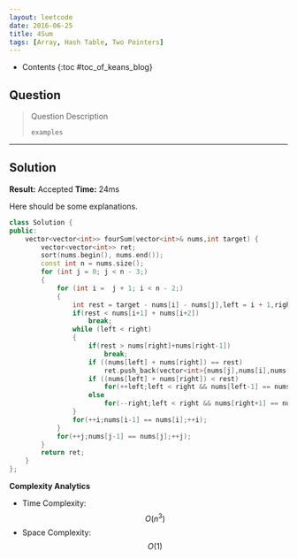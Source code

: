 ```yaml
---
layout: leetcode
date: 2016-06-25
title: 4Sum
tags: [Array, Hash Table, Two Pointers]
---
```


* Contents
{:toc #toc_of_keans_blog}

## Question

> Question Description
>
>     examples
>     

***

## Solution

**Result:** Accepted **Time:** 24ms

Here should be some explanations.

```cpp
class Solution {
public:
    vector<vector<int>> fourSum(vector<int>& nums,int target) {
        vector<vector<int>> ret;
        sort(nums.begin(), nums.end());
        const int n = nums.size();
        for (int j = 0; j < n - 3;)
        {
            for (int i =  j + 1; i < n - 2;)
            {
                int rest = target - nums[i] - nums[j],left = i + 1,right = n - 1;;
                if(rest < nums[i+1] + nums[i+2])
                    break;
                while (left < right)
                {   
                    if(rest > nums[right]+nums[right-1])
                        break;
                    if ((nums[left] + nums[right]) == rest)
                        ret.push_back(vector<int>{nums[j],nums[i],nums[left],nums[right]});
                    if ((nums[left] + nums[right]) < rest)
                        for(++left;left < right && nums[left-1] == nums[left];++left);
                    else
                        for(--right;left < right && nums[right+1] == nums[right];--right);
                }
                for(++i;nums[i-1] == nums[i];++i);
            }
            for(++j;nums[j-1] == nums[j];++j);
        }
        return ret;
    }
};

```

**Complexity Analytics**

- Time Complexity: $$O(n^3)$$
- Space Complexity: $$O(1)$$
